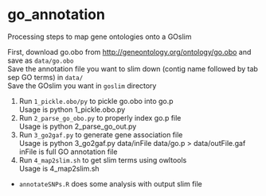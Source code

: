 # go_annotation

Processing steps to map gene ontologies onto a GOslim

First, download go.obo from http://geneontology.org/ontology/go.obo and save as `data/go.obo`  
Save the annotation file you want to slim down (contig name followed by tab sep GO terms) in `data/`  
Save the GOslim you want in `goslim` directory

1. Run `1_pickle.obo/py` to pickle go.obo into go.p  
Usage is python 1_pickle.obo.py
2. Run `2_parse_go_obo.py` to properly index go.p file  
Usage is python 2_parse_go_out.py
3. Run `3_go2gaf.py` to generate gene association file  
Usage is python 3_go2gaf.py data/inFile data/go.p > data/outFile.gaf  
inFile is full GO annotation file
4. Run `4_map2slim.sh` to get slim terms using owltools  
Usage is 4_map2slim.sh

* `annotateSNPs.R` does some analysis with output slim file